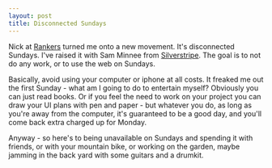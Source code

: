 ```yaml
---
layout: post
title: Disconnected Sundays
---
```


Nick at [Rankers](http://rankers.co.nz/respect/) turned me onto a new movement. It's disconnected Sundays. I've raised it with Sam Minnee from [Silverstripe](http://silverstripe.com/). The goal is to not do any work, or to use the web on Sundays.

Basically, avoid using your computer or iphone at all costs. It freaked me out the first Sunday - what am I going to do to entertain myself? Obviously you can just read books. Or if you feel the need to work on your project you can draw your UI plans with pen and paper - but whatever you do, as long as you're away from the computer, it's guaranteed to be a good day, and you'll come back extra charged up for Monday.

Anyway - so here's to being unavailable on Sundays and spending it with friends, or with your mountain bike, or working on the garden, maybe jamming in the back yard with some guitars and a drumkit.